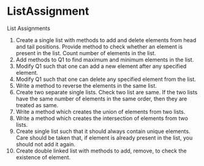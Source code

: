 # ListAssignment
List Assignments
1. Create a single list with methods to add and delete elements from head and tail positions.
Provide method to check whether an element is present in the list. Count number of elements in
the list.
2. Add methods to Q1 to find maximum and minimum elements in the list.
3. Modify Q1 such that one can add a new element after any specified element.
4. Modify Q1 such that one can delete any specified element from the list.
5. Write a method to reverse the elements in the same list.
6. Create two separate single lists. Check two list are same. If the two lists have the same number
of elements in the same order, then they are treated as same.
7. Write a method which creates the union of elements from two lists.
8. Write a method which creates the intersection of elements from two lists.
9. Create single list such that it should always contain unique elements. Care should be taken that,
if element is already present in the list, you should not add it again.
10. Create double linked list with methods to add, remove, to check the existence of element.
